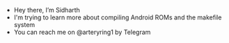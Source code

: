  - Hey there, I’m Sidharth
 - I'm trying to learn more about compiling Android ROMs and the makefile system 
 - You can reach me on @arteryring1 by Telegram

<!---
arteryring/arteryring is a ✨ special ✨ repository because its `README.md` (this file) appears on your GitHub profile.
You can click the Preview link to take a look at your changes.
--->
